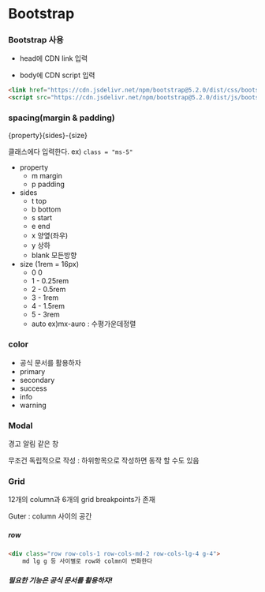 # Bootstrap

### Bootstrap 사용

- head에 CDN link 입력

- body에 CDN script 입력

```html
<link href="https://cdn.jsdelivr.net/npm/bootstrap@5.2.0/dist/css/bootstrap.min.css" rel="stylesheet" integrity="sha384-gH2yIJqKdNHPEq0n4Mqa/HGKIhSkIHeL5AyhkYV8i59U5AR6csBvApHHNl/vI1Bx" crossorigin="anonymous">
<script src="https://cdn.jsdelivr.net/npm/bootstrap@5.2.0/dist/js/bootstrap.bundle.min.js" integrity="sha384-A3rJD856KowSb7dwlZdYEkO39Gagi7vIsF0jrRAoQmDKKtQBHUuLZ9AsSv4jD4Xa" crossorigin="anonymous"></script>
```

### spacing(margin & padding)

{property}{sides}-{size}

클래스에다 입력한다. ex) `class = "ms-5"`

- property
  - m margin
  - p padding
- sides
  - t top
  - b bottom
  - s start
  - e end
  - x 양옆(좌우)
  - y 상하
  - blank 모든방향
- size (1rem = 16px)
  - 0 0
  - 1 - 0.25rem
  - 2 - 0.5rem
  - 3 - 1rem
  - 4 - 1.5rem
  - 5 - 3rem
  - auto ex)mx-auro : 수평가운데정렬

### color

- 공식 문서를 활용하자
- primary
- secondary
- success
- info
- warning

### Modal

경고 알림 같은 창

무조건 독립적으로 작성 : 하위항목으로 작성하면 동작 할 수도 있음

### Grid

12개의 column과 6개의 grid breakpoints가 존재

Guter : column 사이의 공간

##### row

```html
<div class="row row-cols-1 row-cols-md-2 row-cols-lg-4 g-4">
    md lg g 등 사이별로 row와 colmn이 변화한다
```



##### 필요한 기능은 공식 문서를 활용하자!